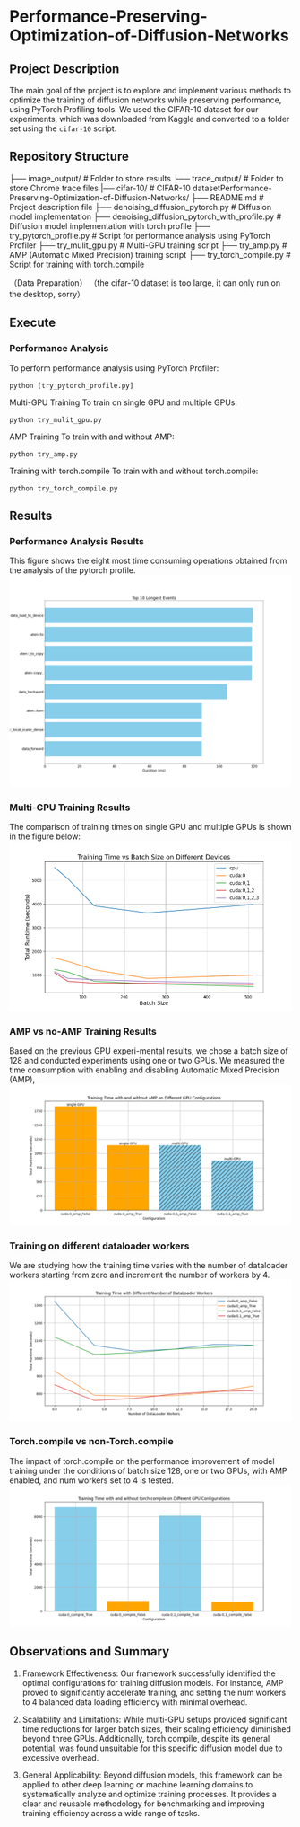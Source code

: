 # Performance-Preserving-Optimization-of-Diffusion-Networks

## Project Description
The main goal of the project is to explore and implement various methods to optimize the training of diffusion networks while preserving performance, using PyTorch Profiling tools. We used the CIFAR-10 dataset for our experiments, which was downloaded from Kaggle and converted to a folder set using the `cifar-10` script.

## Repository Structure

├── image_output/ # Folder to store results 
├── trace_output/ # Folder to store Chrome trace files 
|── cifar-10/ # CIFAR-10 datasetPerformance-Preserving-Optimization-of-Diffusion-Networks/ ├── README.md # Project description file 
├── denoising_diffusion_pytorch.py # Diffusion model implementation 
├── denoising_diffusion_pytorch_with_profile.py # Diffusion model implementation with torch profile
├── try_pytorch_profile.py # Script for performance analysis using PyTorch Profiler 
├── try_mulit_gpu.py # Multi-GPU training script 
├── try_amp.py # AMP (Automatic Mixed Precision) training script
├── try_torch_compile.py # Script for training with torch.compile 

（Data Preparation）
（the cifar-10 dataset is too large, it can only run on the desktop, sorry）

## Execute 

### Performance Analysis
To perform performance analysis using PyTorch Profiler:
```
python [try_pytorch_profile.py]
```
Multi-GPU Training
To train on single GPU and multiple GPUs:
```
python try_mulit_gpu.py
```

AMP Training
To train with and without AMP:
```
python try_amp.py
```

Training with torch.compile
To train with and without torch.compile:
```
python try_torch_compile.py
```

## Results
### Performance Analysis Results
This figure shows the eight most time consuming operations obtained from the analysis of the pytorch profile.
![](./image_output/top_10_longest_events.png)


### Multi-GPU Training Results
The comparison of training times on single GPU and multiple GPUs is shown in the figure below:
![](./image_output/training_time_vs_batch_size.png)


### AMP vs no-AMP Training Results
Based on the previous GPU experi-mental results, we chose a batch size of 128 and conducted experiments using one or two GPUs. We measured the time consumption with enabling and disabling Automatic Mixed Precision (AMP),
![](./image_output/training_time_with_amp.png)

### Training on different dataloader workers
We are studying how the training time varies with the number of dataloader workers starting from zero and increment the number of workers by 4.
![](./image_output/training_time_vs_num_workers.png)


### Torch.compile vs non-Torch.compile
The impact of torch.compile on the performance improvement of model training under the conditions of batch size 128, one or two GPUs, with AMP enabled, and
num workers set to 4 is tested.
![](./image_output/training_time_via_torch_compile.png)


## Observations and Summary

1) Framework Effectiveness: Our framework successfully identified the optimal configurations for training diffusion models. For instance, AMP proved to significantly accelerate training, and setting the num workers to 4 balanced data loading efficiency with minimal overhead. 

2) Scalability and Limitations: While multi-GPU setups provided significant time reductions for larger batch sizes, their scaling efficiency diminished beyond three GPUs. Additionally, torch.compile, despite its general potential, was found unsuitable for this specific diffusion model due to excessive overhead.

3) General Applicability: Beyond diffusion models, this framework can be applied to other deep learning or machine learning domains to systematically analyze and optimize training processes. It provides a clear and reusable methodology for benchmarking and improving training efficiency across a wide range of tasks.
